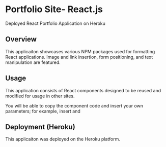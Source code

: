 # Portfolio Site- React.js 
 Deployed React Portfolio Application on Heroku 

## Overview

This applicaiton showcases various NPM packages used for formatting React applications. Image and link insertion, form positioning, and text manipulation are featured.

## Usage

This application consists of React components designed to be reused and modified for usage in other sites. 

You will be able to copy the component code and insert your own parameters; for example, insert and 

## Deployment (Heroku)

This applicaiton was deployed on the Heroku platform. 
